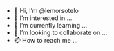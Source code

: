 - 👋 Hi, I’m @lemorsotelo
- 👀 I’m interested in ...
- 🌱 I’m currently learning ...
- 💞️ I’m looking to collaborate on ...
- 📫 How to reach me ...

<!---
lemorotelos/lemorotelos is a ✨ special ✨ repository because its `README.md` (this file) appears on your GitHub profile.
You can click the Preview link to take a look at your changes.
--->
